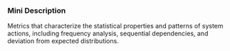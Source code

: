 ### Mini Description

Metrics that characterize the statistical properties and patterns of system actions, including frequency analysis, sequential dependencies, and deviation from expected distributions.
